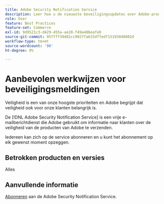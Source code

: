 ```yaml
---
title: Adobe Security Notification Service
description: Leer hoe u de nieuwste beveiligingsupdates over Adobe-producten kunt ophalen.
role: User
feature: Best Practices
feature-set: Commerce
exl-id: 9d9521c3-d429-455a-ae28-f49a486eafe0
source-git-commit: 95ffff39d82cc9027fa633dffedf15193040802d
workflow-type: tm+mt
source-wordcount: '90'
ht-degree: 0%

---
```


# Aanbevolen werkwijzen voor beveiligingsmeldingen

Veiligheid is een van onze hoogste prioriteiten en Adobe begrijpt dat veiligheid ook voor onze klanten belangrijk is.

De [!DNL Adobe Security Notification Service] is een vrije e-mailberichtdienst die Adobe gebruikt om informatie naar klanten over de veiligheid van de producten van Adobe te verzenden.

Iedereen kan zich op de service abonneren en u kunt het abonnement op elk gewenst moment opzeggen.

## Betrokken producten en versies

Alles

## Aanvullende informatie

[Abonneren](https://www.adobe.com/subscription/adbeSecurityNotifications.html) aan de Adobe Security Notification Service.
